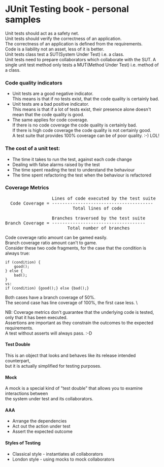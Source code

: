# JUnit Testing book - personal samples

Unit tests should act as a safety net. \
Unit tests should verify the correctness of an application. \
The correctness of an application is defined from the requirements. \
Code is a liability not an asset, less of it is better. \
Unit tests class test a SUT(System Under Test) i.e. a class. \
Unit tests need to prepare collaborators which collaborate with the SUT.
A single unit test method only tests a MUT(Method Under Test) i.e. method of a class.


### Code quality indicators
- Unit tests are a good negative indicator. \
  This means is that if no tests exist, that the code quality is certainly bad.  
- Unit tests are a bad  positive indicator. \
  This means is that if a lot of tests exist, their presence alone doesn't mean that the code quality is good.
- The same applies for code coverage. \
  If there is no code coverage the code quality is certainly bad. \
  If there is high code coverage the code quality is not certainly good. \
  A test suite that provides 100% coverage can be of poor quality. :-) LOL!

### The cost of a unit test:
- The time it takes to run the test, against each code change
- Dealing with false alarms raised by the test
- The time spent reading the test to understand the behaviour
- The time spent refactoring the test when the behaviour is refactored

### Coverage Metrics
<pre>
                  Lines of code executed by the test suite
  Code Coverage = ---------------------------------------
                          Total lines of code

                  Branches traversed by the test suite
Branch Coverage = ------------------------------------
                        Total number of branches
</pre>

Code   coverage ratio amount can be gamed easily. \
Branch coverage ratio amount can't to game. \
Consider these two code fragments, for the case that the condition is always true:

    if (condition) {
        good();
    } else {
        bad();
    }
    vs: 
    if (condition) {good();} else {bad();}
Both cases have a branch coverage of 50%. \
The second case has line coverage of 100%, the first case less. \

NB: Coverage metrics don't guarantee that the underlying code is tested, \
only that it has been executed. \
Assertions are important as they constrain the outcomes to the expected requirements. \
A test without asserts will always pass. :-D 

#### Test Double
This is an object that looks and behaves like its release intended counterpart, \
but it is actually simplified for testing purposes.

#### Mock
A mock is a special kind of "test double" that allows you to examine interactions between \
the system under test and its collaborators.


#### AAA
- Arrange the dependencies
- Act out the action under test
- Assert the expected outcome

#### Styles of Testing
- Classical style - instantiates all collaborators
- London style - using mocks to mock collaborators